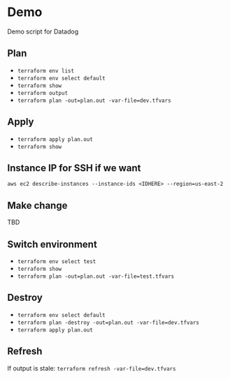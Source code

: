 # Demo
Demo script for Datadog

## Plan
- `terraform env list`
- `terraform env select default`
- `terraform show`
- `terraform output`
- `terraform plan -out=plan.out -var-file=dev.tfvars`

## Apply
- `terraform apply plan.out`
- `terraform show`

## Instance IP for SSH if we want
`aws ec2 describe-instances --instance-ids <IDHERE> --region=us-east-2`

## Make change
TBD

## Switch environment
- `terraform env select test`
- `terraform show`
- `terraform plan -out=plan.out -var-file=test.tfvars`

## Destroy
- `terraform env select default`
- `terraform plan -destroy -out=plan.out -var-file=dev.tfvars`
- `terraform apply plan.out`

## Refresh
If output is stale: `terraform refresh -var-file=dev.tfvars`
